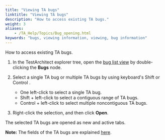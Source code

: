 ```yaml
--- 
title: "Viewing TA bugs"
linktitle: "Viewing TA bugs"
description: "How to access existing TA bugs."
weight: 3
aliases: 
    - /TA_Help/Topics/Bug_opening.html
keywords: "bugs, viewing information, viewing, bug information"
---
```


How to access existing TA bugs.

1.  In the TestArchitect explorer tree, open the [bug list view](/TA_Help/Topics/Listview_bug.html) by double-clicking the **Bugs** node.

2.  Select a single TA bug or multiple TA bugs by using keyboard's Shift or Control .

    -   One left-click to select a single TA bug.
    -   Shift + left-click to select a contiguous range of TA bugs.
    -   Control + left-click to select multiple noncontiguous TA bugs.
3.  Right-click the selection, and then click **Open**.


The selected TA bugs are opened as new and active tabs.

**Note:** The fields of the TA bugs are explained [here](/TA_Help/Topics/Bug_information.html).




